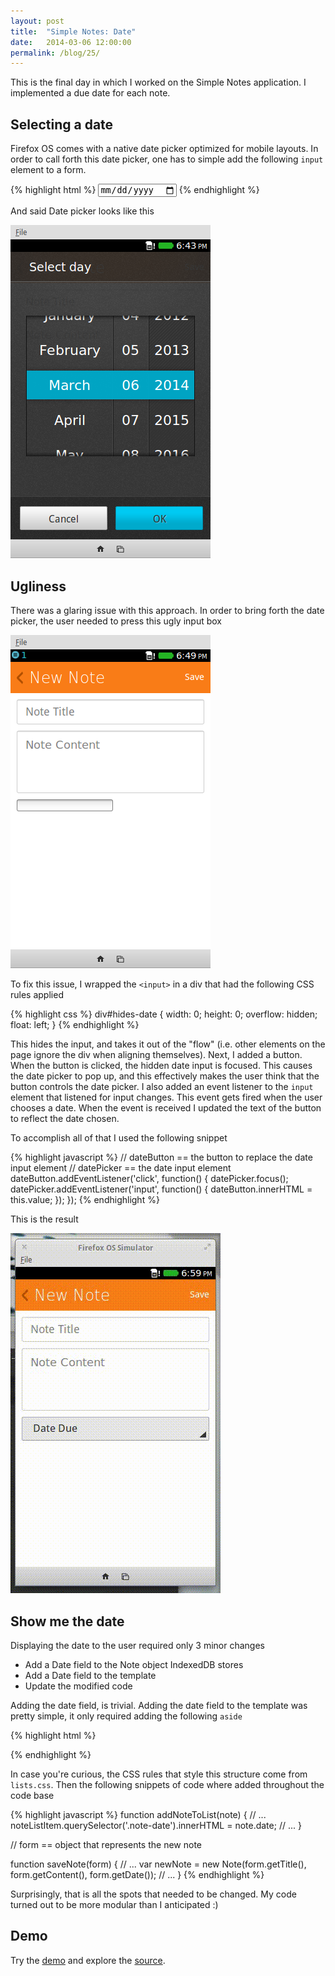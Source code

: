 ```yaml
---
layout: post
title:  "Simple Notes: Date"
date:   2014-03-06 12:00:00
permalink: /blog/25/
---
```


This is the final day in which I worked on the Simple Notes application. I implemented a due date for each note.

## Selecting a date

Firefox OS comes with a native date picker optimized for mobile layouts. In order to call forth this date picker, one has to simple add the following `input` element to a form.

{% highlight html %}
<input type='date'>
{% endhighlight %}

And said Date picker looks like this

![The Date Picker looks like a slot machine with 3 slots, for month, day, and year](/img/posts/25/date-picker.png)

## Ugliness

There was a glaring issue with this approach. In order to bring forth the date picker, the user needed to press this ugly input box

![An input box that has the default styling. It stands out from the rest of the UI and not in the good way.](/img/posts/25/create_note_ugly.png)

To fix this issue, I wrapped the `<input>` in a div that had the following CSS rules applied

{% highlight css %}
div#hides-date {
    width: 0;
    height: 0;
    overflow: hidden;
    float: left;
}
{% endhighlight %}

This hides the input, and takes it out of the "flow" (i.e. other elements on the page ignore the div when aligning themselves). Next, I added a button. When the button is clicked, the hidden date input is focused. This causes the date picker to pop up, and this effectively makes the user think that the button controls the date picker. I also added an event listener to the `input` element that listened for input changes. This event gets fired when the user chooses a date. When the event is received I updated the text of the button to reflect the date chosen.

To accomplish all of that I used the following snippet

{% highlight javascript %}
// dateButton == the button to replace the date input element
// datePicker == the date input element
dateButton.addEventListener('click', function() {
  datePicker.focus();
  datePicker.addEventListener('input', function() {
	dateButton.innerHTML = this.value;
  });
});
{% endhighlight %}

This is the result

![An animation of what was described above. The ugly input box was replaced with a button that fits in with the rest of the UI](/img/posts/25/create_note_pretty.gif)

## Show me the date

Displaying the date to the user required only 3 minor changes

* Add a Date field to the Note object IndexedDB stores
* Add a Date field to the template
* Update the modified code

Adding the date field, is trivial. Adding the date field to the template was pretty simple, it only required adding the following `aside`

{% highlight html %}
<aside class="pack-end">
  <p> </p>
  <p class="note-date"></p>
</aside>
{% endhighlight %}

In case you're curious, the CSS rules that style this structure come from `lists.css`. Then the following snippets of code where added throughout the code base

{% highlight javascript %}
function addNoteToList(note) {
	// ...
    noteListItem.querySelector('.note-date').innerHTML = note.date;
	// ...
}

// form == object that represents the new note <form>
function saveNote(form) {
// ...
var newNote = new Note(form.getTitle(), form.getContent(), form.getDate());
// ...
}
{% endhighlight %}

Surprisingly, that is all the spots that needed to be changed. My code turned out to be more modular than I anticipated :)

## Demo

Try the [demo](/demos/23/) and explore the [source](https://github.com/NakedFerret/NakedFerret.github.io/tree/master/demos/22).
